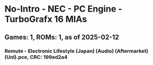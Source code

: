 # No-Intro - NEC - PC Engine - TurboGrafx 16 MIAs
## Games: 1, ROMs: 1, as of 2025-02-12

### Remute - Electronic Lifestyle (Japan) (Audio) (Aftermarket) (Unl).pce, CRC: 199ed2a4
